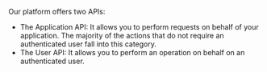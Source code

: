 Our platform offers two APIs:
* The Application API: It allows you to perform requests on behalf of your application. The majority of the actions that do not require an authenticated user fall into this category.
* The User API: It allows you to perform an operation on behalf on an authenticated user.